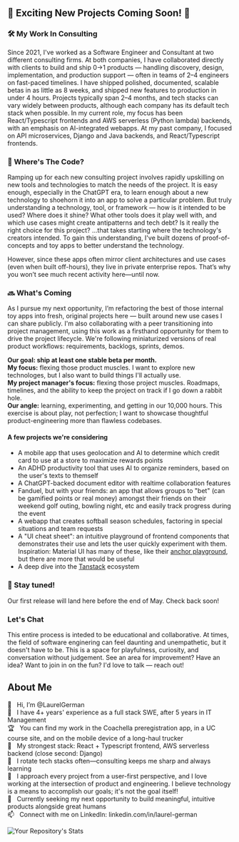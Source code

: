 ## 🚧 Exciting New Projects Coming Soon! 🚧 ##
### 🛠️ My Work In Consulting ###
Since 2021, I've worked as a Software Engineer and Consultant at two different consulting firms. At both companies, I have collaborated directly with clients to build and ship 0→1 products — handling discovery, design, implementation, and production support — often in teams of 2–4 engineers on fast-paced timelines. I have shipped polished, documented, scalable betas in as little as 8 weeks, and shipped new features to production in under 4 hours. Projects typically span 2–4 months, and tech stacks can vary widely between products, although each company has its default tech stack when possible. In my current role, my focus has been React/Typescript frontends and AWS serverless (Python lambda) backends, with an emphasis on AI-integrated webapps. At my past company, I focused on API microservices, Django and Java backends, and React/Typescript frontends. 

### 🔎 Where's The Code? ###
Ramping up for each new consulting project involves rapidly upskilling on new tools and technologies to match the needs of the project. It is easy enough, especially in the ChatGPT era, to learn enough about a new technology to shoehorn it into an app to solve a particular problem. But truly understanding a technology, tool, or framework — how is it intended to be used? Where does it shine? What other tools does it play well with, and which use cases might create antipatterns and tech debt? Is it really the right choice for this project? ...that takes starting where the technology's creators intended. To gain this understanding, I've built dozens of proof-of-concepts and toy apps to better understand the technology. 

However, since these apps often mirror client architectures and use cases (even when built off-hours), they live in private enterprise repos. That’s why you won’t see much recent activity here—until now.

### 🔜 What's Coming ###
As I pursue my next opportunity, I’m refactoring the best of those internal toy apps into fresh, original projects here — built around new use cases I can share publicly. I'm also collaborating with a peer transitioning into project management, using this work as a firsthand opportunity for them to drive the project lifecycle. We're following miniaturized versions of real product workflows: requirements, backlogs, sprints, demos.

**Our goal: ship at least one stable beta per month.**\
**My focus:** flexing those product muscles. I want to explore new technologes, but I also want to build things I'll actually use.\
**My project manager's focus:** flexing those project muscles. Roadmaps, timelines, and the ability to keep the project on track if I go down a rabbit hole.\
**Our angle:** learning, experimenting, and getting in our 10,000 hours. This exercise is about play, not perfection; I want to showcase thoughtful product-engineering more than flawless codebases.

#### A few projects we're considering ####
- A mobile app that uses geolocation and AI to determine which credit card to use at a store to maximize rewards points
- An ADHD productivity tool that uses AI to organize reminders, based on the user's texts to themself
- A ChatGPT-backed document editor with realtime collaboration features
- Fanduel, but with your friends: an app that allows groups to "bet" (can be gamified points or real money) amongst their friends on their weekend golf outing, bowling night, etc and easily track progress during the event
- A webapp that creates softball season schedules, factoring in special situations and team requests
- A "UI cheat sheet": an intuitive playground of frontend components that demonstrates their use and lets the user quickly experiment with them. Inspiration: Material UI has many of these, like their [anchor playground](https://mui.com/material-ui/react-popover/#anchor-playground), but there are more that would be useful
- A deep dive into the [Tanstack](https://tanstack.com/) ecosystem

### 📅 Stay tuned! ###
Our first release will land here before the end of May. Check back soon!

### Let's Chat ###
This entire process is inteded to be educational and collaborative. At times, the field of software enginering can feel daunting and unempathetic, but it doesn't have to be. This is a space for playfulness, curiosity, and conversation without judgement. See an area for improvement? Have an idea? Want to join in on the fun? I'd love to talk — reach out!

## About Me ##

👋  &nbsp; Hi, I’m @LaurelGerman\
💼  &nbsp; I have 4+ years' experience as a full stack SWE, after 5 years in IT Management\
🏆  &nbsp; You can find my work in the Coachella preregistration app, in a UC course site, and on the mobile device of a long-haul trucker\
💪  &nbsp; My strongest stack: React + Typescript frontend, AWS serverless backend (close second: Django)\
🌱  &nbsp; I rotate tech stacks often—consulting keeps me sharp and always learning\
🫶  &nbsp; I approach every project from a user-first perspective, and I love working at the intersection of product and engineering. I believe technology is a means to accomplish our goals; it's not the goal itself!\
🚀  &nbsp; Currently seeking my next opportunity to build meaningful, intuitive products alongside great humans\
📫  &nbsp; Connect with me on LinkedIn: linkedin.com/in/laurel-german

![Your Repository's Stats](https://github-readme-stats.vercel.app/api/top-langs/?username=LaurelGerman&theme=blue-green)
<!---
![Your Repository's Stats](https://github-readme-stats.vercel.app/api?username=LaurelGerman&show_icons=true)
--->

<!---
LaurelGerman/LaurelGerman is a ✨ special ✨ repository because its `README.md` (this file) appears on your GitHub profile.
You can click the Preview link to take a look at your changes.
--->
